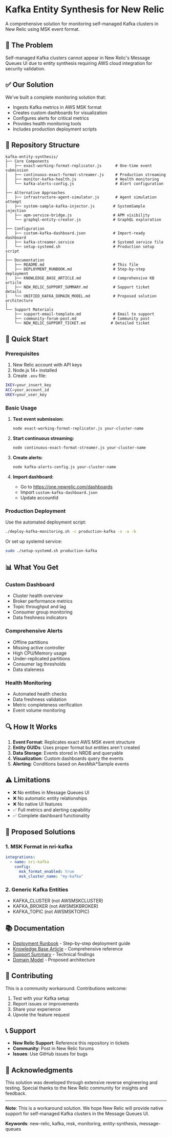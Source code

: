 # Kafka Entity Synthesis for New Relic

A comprehensive solution for monitoring self-managed Kafka clusters in New Relic using MSK event format.

## 🚨 The Problem

Self-managed Kafka clusters cannot appear in New Relic's Message Queues UI due to entity synthesis requiring AWS cloud integration for security validation.

## ✅ Our Solution

We've built a complete monitoring solution that:
- Ingests Kafka metrics in AWS MSK format
- Creates custom dashboards for visualization
- Configures alerts for critical metrics
- Provides health monitoring tools
- Includes production deployment scripts

## 📁 Repository Structure

```
kafka-entity-synthesis/
├── Core Components
│   ├── exact-working-format-replicator.js      # One-time event submission
│   ├── continuous-exact-format-streamer.js     # Production streaming
│   ├── monitor-kafka-health.js                 # Health monitoring
│   └── kafka-alerts-config.js                  # Alert configuration
│
├── Alternative Approaches
│   ├── infrastructure-agent-simulator.js       # Agent simulation attempt
│   ├── system-sample-kafka-injector.js        # SystemSample injection
│   ├── apm-service-bridge.js                  # APM visibility
│   └── graphql-entity-creator.js              # GraphQL exploration
│
├── Configuration
│   ├── custom-kafka-dashboard.json            # Import-ready dashboard
│   ├── kafka-streamer.service                 # Systemd service file
│   └── setup-systemd.sh                       # Production setup script
│
├── Documentation
│   ├── README.md                              # This file
│   ├── DEPLOYMENT_RUNBOOK.md                  # Step-by-step deployment
│   ├── KNOWLEDGE_BASE_ARTICLE.md              # Comprehensive KB article
│   ├── NEW_RELIC_SUPPORT_SUMMARY.md           # Support ticket details
│   └── UNIFIED_KAFKA_DOMAIN_MODEL.md          # Proposed solution architecture
│
└── Support Materials
    ├── support-email-template.md              # Email to support
    ├── community-forum-post.md                # Community post
    └── NEW_RELIC_SUPPORT_TICKET.md           # Detailed ticket
```

## 🚀 Quick Start

### Prerequisites

1. New Relic account with API keys
2. Node.js 14+ installed
3. Create `.env` file:

```bash
IKEY=your_insert_key
ACC=your_account_id
UKEY=your_user_key
```

### Basic Usage

1. **Test event submission:**
   ```bash
   node exact-working-format-replicator.js your-cluster-name
   ```

2. **Start continuous streaming:**
   ```bash
   node continuous-exact-format-streamer.js your-cluster-name
   ```

3. **Create alerts:**
   ```bash
   node kafka-alerts-config.js your-cluster-name
   ```

4. **Import dashboard:**
   - Go to https://one.newrelic.com/dashboards
   - Import `custom-kafka-dashboard.json`
   - Update accountId

### Production Deployment

Use the automated deployment script:
```bash
./deploy-kafka-monitoring.sh -c production-kafka -s -a -b
```

Or set up systemd service:
```bash
sudo ./setup-systemd.sh production-kafka
```

## 📊 What You Get

### Custom Dashboard
- Cluster health overview
- Broker performance metrics
- Topic throughput and lag
- Consumer group monitoring
- Data freshness indicators

### Comprehensive Alerts
- Offline partitions
- Missing active controller
- High CPU/Memory usage
- Under-replicated partitions
- Consumer lag thresholds
- Data staleness

### Health Monitoring
- Automated health checks
- Data freshness validation
- Metric completeness verification
- Event volume monitoring

## 🔍 How It Works

1. **Event Format**: Replicates exact AWS MSK event structure
2. **Entity GUIDs**: Uses proper format but entities aren't created
3. **Data Storage**: Events stored in NRDB and queryable
4. **Visualization**: Custom dashboards query the events
5. **Alerting**: Conditions based on AwsMsk*Sample events

## ⚠️ Limitations

- ❌ No entities in Message Queues UI
- ❌ No automatic entity relationships
- ❌ No native UI features
- ✅ Full metrics and alerting capability
- ✅ Complete dashboard functionality

## 🎯 Proposed Solutions

### 1. MSK Format in nri-kafka
```yaml
integrations:
  - name: nri-kafka
    config:
      msk_format_enabled: true
      msk_cluster_name: "my-kafka"
```

### 2. Generic Kafka Entities
- KAFKA_CLUSTER (not AWSMSKCLUSTER)
- KAFKA_BROKER (not AWSMSKBROKER)
- KAFKA_TOPIC (not AWSMSKTOPIC)

## 📚 Documentation

- [Deployment Runbook](DEPLOYMENT_RUNBOOK.md) - Step-by-step deployment guide
- [Knowledge Base Article](KNOWLEDGE_BASE_ARTICLE.md) - Comprehensive reference
- [Support Summary](NEW_RELIC_SUPPORT_SUMMARY.md) - Technical findings
- [Domain Model](UNIFIED_KAFKA_DOMAIN_MODEL.md) - Proposed architecture

## 🤝 Contributing

This is a community workaround. Contributions welcome:
1. Test with your Kafka setup
2. Report issues or improvements
3. Share your experience
4. Upvote the feature request

## 📞 Support

- **New Relic Support**: Reference this repository in tickets
- **Community**: Post in New Relic forums
- **Issues**: Use GitHub issues for bugs

## 🙏 Acknowledgments

This solution was developed through extensive reverse engineering and testing. Special thanks to the New Relic community for insights and feedback.

---

**Note**: This is a workaround solution. We hope New Relic will provide native support for self-managed Kafka clusters in the Message Queues UI.

**Keywords**: new-relic, kafka, msk, monitoring, entity-synthesis, message-queues